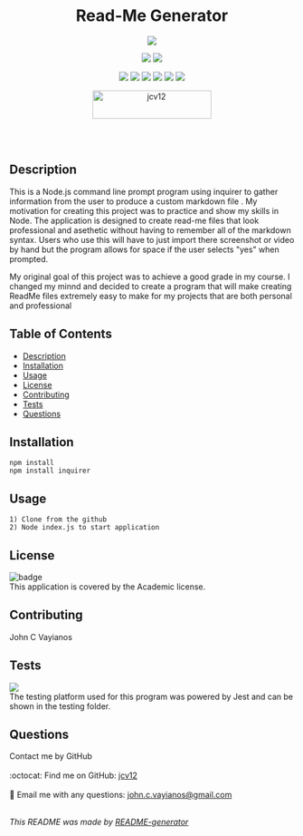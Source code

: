   <h1 align='center'>Read-Me Generator</h1> 
  <p align="center">
    <img src="https://user-images.githubusercontent.com/95864720/172077503-df1cc1f0-8648-4720-b4ac-8b5722a4bcd3.png"/>
  </p>
  
  <p align="center">
    <img src="https://img.shields.io/badge/license-Academic-brightgreen">
    <img src="https://img.shields.io/github/issues/jcv12/ReadMe-Generator.svg">
  </p>
  
  <p align="center">
    <img src="https://img.shields.io/badge/javascript-yellow" />
    <img src="https://img.shields.io/badge/express-orange" />
    <img src="https://img.shields.io/badge/MongoDB-blue"  />
    <img src="https://img.shields.io/badge/mongoose-red"  />
    <img src="https://img.shields.io/badge/moment-blue"  />
    <img src="https://img.shields.io/badge/nodemon-green" />
</p>

<p align="center"><a href="https://www.buymeacoffee.com/jcv12"> <img align="center" src="https://cdn.buymeacoffee.com/buttons/v2/default-yellow.png" height="50" width="210" alt="jcv12" /></a></p><br><br>
    
  ## Description
  This is a Node.js command line prompt program using inquirer to gather information from the user to produce a custom markdown file
 . My motivation for creating this project was to practice and show my skills in Node. The application is designed to create read-me files that look professional and asethetic without having to remember all of the markdown syntax. Users who use this will have to just import there screenshot or video by hand but the program allows for space if the user selects "yes" when prompted.
 
 My original goal of this project was to achieve a good grade in my course. I changed my minnd and decided to create a program that will make creating ReadMe files extremely easy to make for my projects that are both personal and professional

  ## Table of Contents
  - [Description](#description)
  - [Installation](#installation)
  - [Usage](#usage)
  - [License](#license)
  - [Contributing](#contributing)
  - [Tests](#tests)
  - [Questions](#questions)

  ## Installation
  ```
  npm install
  npm install inquirer
  ```

  ## Usage
  ```
  1) Clone from the github
  2) Node index.js to start application
  ```

  ## License
  ![badge](https://img.shields.io/badge/license-Academic-brightgreen)
  <br />
  This application is covered by the Academic license.

  ## Contributing
  John C Vayianos

  ## Tests
  <img src="https://img.shields.io/badge/Jest-323330?style=for-the-badge&logo=Jest&logoColor=white"/> </br>
  The testing platform used for this program was powered by Jest and can be shown in the testing folder.
  ## Questions
  Contact me by GitHub<br />
  <br />
  :octocat: Find me on GitHub: [jcv12](https://github.com/jcv12)<br />
  <br />
  :e-mail: Email me with any questions: john.c.vayianos@gmail.com<br /><br />

  _This README was made by [README-generator](https://github.com/jcv12/ReadMe-Generator)_
  
